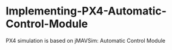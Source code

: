# Implementing-PX4-Automatic-Control-Module
PX4 simulation is based on jMAVSim: Automatic Control Module
